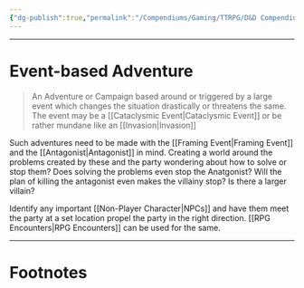 ```yaml
---
{"dg-publish":true,"permalink":"/Compendiums/Gaming/TTRPG/D&D Compendium/Event-based Adventure/","tags":["TTRPG"]}
---
```



---
# Event-based Adventure
> An Adventure or Campaign based around or triggered by a large event which changes the situation drastically or threatens the same. The event may be a [[Cataclysmic Event\|Cataclysmic Event]] or be rather mundane like an [[Invasion\|Invasion]]

Such adventures need to be made with the [[Framing Event\|Framing Event]] and the [[Antagonist\|Antagonist]] in mind. 
Creating a world around the problems created by these and the party wondering about how to solve or stop them? Does solving the problems even stop the Anatgonist? Will the plan of killing the antagonist even makes the villainy stop? Is there a larger villain?

Identify any important [[Non-Player Character\|NPCs]] and have them meet the party at a set location propel the party in the right direction. [[RPG Encounters\|RPG Encounters]] can be used for the same. 

---
# Footnotes